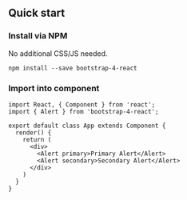 ## Quick start


### Install via NPM

No additional CSS/JS needed.

```
npm install --save bootstrap-4-react
```

### Import into component

```
import React, { Component } from 'react';
import { Alert } from 'bootstrap-4-react';

export default class App extends Component {
  render() {
    return (
      <div>
        <Alert primary>Primary Alert</Alert>
        <Alert secondary>Secondary Alert</Alert>
      </div>
    )
  }
}
```
